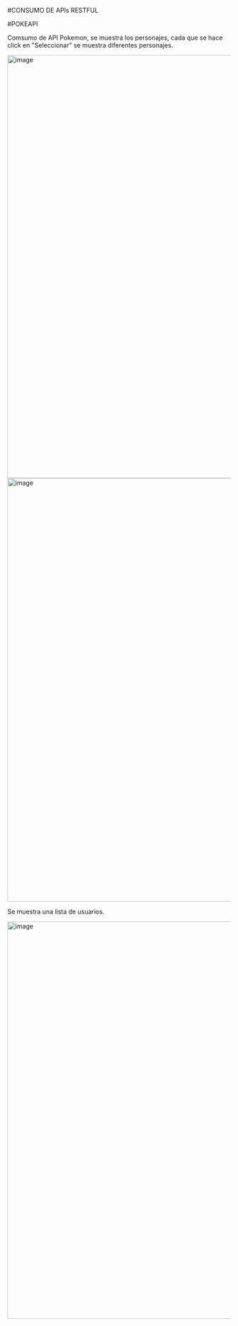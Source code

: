 #CONSUMO DE APIs RESTFUL

#POKEAPI

Comsumo de API Pokemon, se muestra los personajes, cada que se hace click en "Seleccionar" se muestra diferentes personajes.

<img width="955" alt="image" src="https://github.com/estefaniamsp/estefaniamsp.github.io/assets/157080752/7882d4b7-312c-4e1b-b5bf-5a7cf6f76212">

<img width="956" alt="image" src="https://github.com/estefaniamsp/estefaniamsp.github.io/assets/157080752/cbcccece-eec4-449b-8b5e-8f83a00baa93">

Se muestra una lista de usuarios.

<img width="897" alt="image" src="https://github.com/estefaniamsp/estefaniamsp.github.io/assets/157080752/8b4b97c9-f43c-48a4-be9e-cf72dff83333">

